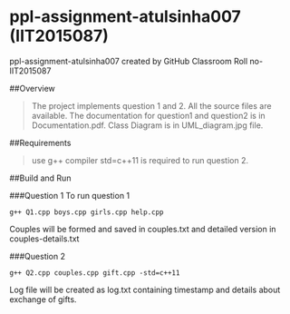 # ppl-assignment-atulsinha007 (IIT2015087)
ppl-assignment-atulsinha007 created by GitHub Classroom Roll no-IIT2015087

##Overview

>The project implements question 1 and 2. 
>All the source files are available.
>The documentation for question1 and question2 is in Documentation.pdf.
>Class Diagram is in UML_diagram.jpg file.

##Requirements
>use g++ compiler
>std=c++11 is required to run question 2.

##Build and Run

###Question 1
To run question 1
```
g++ Q1.cpp boys.cpp girls.cpp help.cpp

```
Couples will be formed and saved in couples.txt and detailed version in couples-details.txt

###Question 2
```
g++ Q2.cpp couples.cpp gift.cpp -std=c++11
```
Log file will be created as log.txt containing timestamp and details about exchange of gifts.

